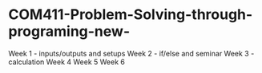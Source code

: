 # COM411-Problem-Solving-through-programing-new-

Week 1 - inputs/outputs and setups
Week 2 - if/else and seminar
Week 3 - calculation
Week 4
Week 5
Week 6
